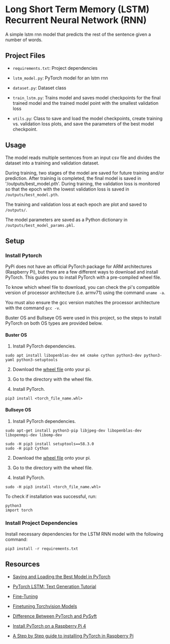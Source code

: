 # Long Short Term Memory (LSTM) Recurrent Neural Network (RNN)

A simple lstm rnn model that predicts the rest of the sentence given a number of words.

## Project Files

- `requirements.txt`: Project dependencies

- `lstm_model.py`: PyTorch model for an lstm rnn

- `dataset.py`: Dataset class

- `train_lstm.py`: Trains model and saves model checkpoints for the final trained model and the
trained model point with the smallest validation loss

- `utils.py`: Class to save and load the model checkpoints, create training vs. validation loss
plots, and save the parameters of the best model checkpoint.

## Usage

The model reads multiple sentences from an input csv file and divides the dataset into a training
and validation dataset.

During training, two stages of the model are saved for future training and/or prediction. After training
is completed, the final model is saved in '/outputs/best_model.pth'. During training, the validation loss
is monitored so that the epoch with the lowest validation loss is saved in `/outputs/best_model.pth`.

The training and validation loss at each epoch are plot and saved to `/outputs/`.

The model parameters are saved as a Python dictionary in `/outputs/best_model_params.pkl`.

## Setup

### Install Pytorch

PyPi does not have an official PyTorch package for ARM architectures (Raspberry Pi), but there are
a few different ways to download and install PyTorch. This guides you to install PyTorch with a
pre-compiled wheel file.

To know which wheel file to download, you can check the pi's compatible version of processor
architecture (i.e. armv71) using the command `uname -a`.

You must also ensure the gcc version matches the processor architecture with the command `gcc -v`.

Buster OS and Bullseye OS were used in this project, so the steps to install
PyTorch on both OS types are provided below.

#### Buster OS

1. Install PyTorch dependencies.
```
sudo apt install libopenblas-dev m4 cmake cython python3-dev python3-yaml python3-setuptools
```
2. Download the [wheel file](https://drive.google.com/file/d/1D3A5YSWiY-EnRWzWbzSqvj4YdY90wuXq/view) onto
your pi.

3. Go to the directory with the wheel file.

4. Install PyTorch.
```
pip3 install <torch_file_name.whl>
```

#### Bullseye OS

1. Install PyTorch dependencies.
```
sudo apt-get install python3-pip libjpeg-dev libopenblas-dev libopenmpi-dev libomp-dev
```
```
sudo -H pip3 install setuptools==58.3.0
sudo -H pip3 Cython
```
2. Download the [wheel file](https://drive.google.com/uc?id=1uLkZzUdx3LiJC-Sy_ofTACfHgFprumSg) onto
your pi.

3. Go to the directory with the wheel file.

4. Install PyTorch.
```
sudo -H pip3 install <torch_file_name.whl>
```

To check if installation was successful, run:
```
python3
import torch
```

### Install Project Dependencies

Install necessary dependencies for the LSTM RNN model with the following command:
```
pip3 install -r requirements.txt
```

## Resources

- [Saving and Loading the Best Model in PyTorch](https://debuggercafe.com/saving-and-loading-the-best-model-in-pytorch/)

- [PyTorch LSTM: Text Generation Tutorial](https://www.kdnuggets.com/2020/07/pytorch-lstm-text-generation-tutorial.html)

- [Fine-Tuning](https://d2l.ai/chapter_computer-vision/fine-tuning.html)

- [Finetuning Torchvision Models](https://pytorch.org/tutorials/beginner/finetuning_torchvision_models_tutorial.html)

- [Difference Between PyTorch and PySyft](https://analyticsindiamag.com/difference-between-pytorch-and-pysyft/)

- [Install PyTorch on a Raspberry Pi 4](https://qengineering.eu/install-pytorch-on-raspberry-pi-4.html)

- [A Step by Step guide to installing PyTorch in Raspberry Pi](https://medium.com/secure-and-private-ai-writing-challenge/a-step-by-step-guide-to-installing-pytorch-in-raspberry-pi-a1491bb80531)
